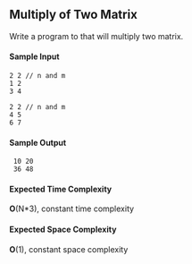 ## **Multiply of Two Matrix**
Write a program to that will multiply two matrix.


#### **Sample Input**
 	2 2 // n and m
 	1 2 
 	3 4 
 	
 	2 2 // n and m
 	4 5
 	6 7

#### **Sample Output**
     
     10 20
     36 48
            
            
            
#### **Expected Time Complexity**
__O__(N*3), constant time complexity 
#### **Expected Space Complexity**
__O__(1), constant space complexity 

